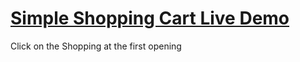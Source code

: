 # <a href="https://kashichi.github.io/shopping-cart/" target="_blank">Simple Shopping Cart Live Demo</a>
Click on the Shopping at the first opening

